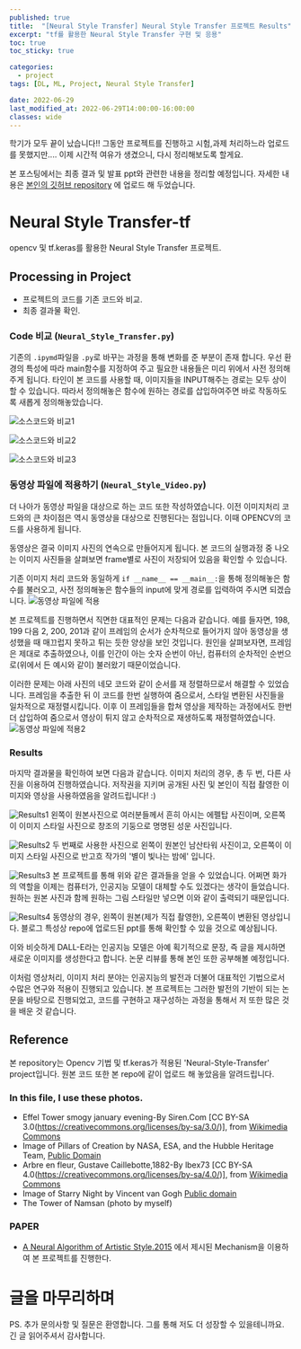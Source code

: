 ```yaml
---
published: true
title:  "[Neural Style Transfer] Neural Style Transfer 프로젝트 Results"
excerpt: "tf를 활용한 Neural Style Transfer 구현 및 응용"
toc: true
toc_sticky: true

categories:
  - project
tags: [DL, ML, Project, Neural Style Transfer]

date: 2022-06-29
last_modified_at: 2022-06-29T14:00:00-16:00:00
classes: wide
---
```


학기가 모두 끝이 났습니다!! 그동안 프로젝트를 진행하고 시험,과제 처리하느라 업로드를 못했지만....
이제 시간적 여유가 생겼으니, 다시 정리해보도록 할게요.

본 포스팅에서는 최종 결과 및 발표 ppt와 관련한 내용을 정리할 예정입니다.
자세한 내용은 [본인의 깃허브 repository](https://github.com/sehooni/Neural-Style-Transfer_tf)
에 업로드 해 두었습니다.


# Neural Style Transfer-tf
opencv 및 tf.keras를 활용한 Neural Style Transfer 프로젝트.

## Processing in Project
- 프로젝트의 코드를 기존 코드와 비교.
- 최종 결과물 확인.

### Code 비교 (`Neural_Style_Transfer.py`)
기존의 `.ipymd`파일을 `.py`로 바꾸는 과정을 통해 변화를 준 부분이 존재 합니다.
우선 환경의 특성에 따라 main함수를 지정하여 주고 필요한 내용들은 미리 위에서 사전 정의해주게 됩니다.
타인이 본 코드를 사용할 때, 이미지들을 INPUT해주는 경로는 모두 상이할 수 있습니다.
따라서 정의해놓은 함수에 원하는 경로를 삽입하여주면 바로 작동하도록 새롭게 정의해놓았습니다.

![소스코드와 비교1](https://user-images.githubusercontent.com/84653623/176131250-99e46527-ee45-433d-a4e7-7f4a4cf0a3da.png)

![소스코드와 비교2](https://user-images.githubusercontent.com/84653623/176365710-8e31e48c-a3e7-427f-a5b1-ca8fe1112ddc.png)

![소스코드와 비교3](https://user-images.githubusercontent.com/84653623/176131466-e203a847-708e-4c1b-b027-3ec6f0371cb0.png)

### 동영상 파일에 적용하기 (`Neural_Style_Video.py`)
더 나아가 동영상 파일을 대상으로 하는 코드 또한 작성하였습니다.
이전 이미지처리 코드와의 큰 차이점은 역시 동영상을 대상으로 진행된다는 점입니다.
이때 OPENCV의 코드를 사용하게 됩니다.

동영상은 결국 이미지 사진의 연속으로 만들어지게 됩니다. 
본 코드의 실행과정 중 나오는 이미지 사진들을 살펴보면 frame별로 사진이 저장되어 있음을 확인할 수 있습니다.

기존 이미지 처리 코드와 동일하게 `if __name__ == __main__:`을 통해 정의해놓은 함수를 불러오고, 사전 정의해놓은 함수들의 input에 맞게 경로를 입력하여 주시면 되겠습니다.
![동영상 파일에 적용](https://user-images.githubusercontent.com/84653623/176131541-797e4638-e06b-436a-97df-ef6c1ba35aed.png)

본 프로젝트를 진행하면서 직면한 대표적인 문제는 다음과 같습니다.
예를 들자면, 198, 199 다음 2, 200, 201과 같이 프레임의 순서가 순차적으로 들어가지 않아 동영상을 생성했을 때 매끄럽지 못하고 튀는 듯한 양상을 보인 것입니다.
원인을 살펴보자면, 프레임은 제대로 추출하였으나, 이를 인간이 아는 숫자 순번이 아닌, 컴퓨터의 순차적인 순번으로(위에서 든 예시와 같이) 불러왔기 때문이었습니다.

이러한 문제는 아래 사진의 네모 코드와 같이 순서를 재 정렬하므로서 해결할 수 있었습니다.
프레임을 추출한 뒤 이 코드를 한번 실행하여 줌으로서, 스타일 변환된 사진들을 일차적으로 재정렬시킵니다.
이후 이 프레임들을 합쳐 영상을 제작하는 과정에서도 한번 더 삽입하여 줌으로서 영상이 튀지 않고 순차적으로 재생하도록 재정렬하였습니다.
![동영상 파일에 적용2](https://user-images.githubusercontent.com/84653623/176131642-01022619-70c4-4107-a74d-5f2a614a5397.png)

### Results
마지막 결과물을 확인하여 보면 다음과 같습니다.
이미지 처리의 경우, 총 두 번, 다른 사진을 이용하여  진행하였습니다. 저작권을 지키며 공개된 사진 및 본인이 직접 촬영한 이미지와 영상을 사용하였음을 알려드립니다! :)

![Results1](https://user-images.githubusercontent.com/84653623/176131743-829acc9d-b096-4b68-ae53-22d5ad56676a.png)
왼쪽이 원본사진으로 여러분들께서 흔히 아시는 에펠탑 사진이며, 오른쪽이 이미지 스타일 사진으로 창조의 기둥으로 명명된 성운 사진입니다.

![Results2](https://user-images.githubusercontent.com/84653623/176131840-18433d00-6d2a-438f-b2a2-0b68700df164.png)
두 번째로 사용한 사진으로 왼쪽이 원본인 남산타워 사진이고, 오른쪽이 이미지 스타일 사진으로 반고흐 작가의 '별이 빛나는 밤에' 입니다.

![Results3](https://user-images.githubusercontent.com/84653623/176131892-cf631a81-eb9e-4fe6-ad51-8771e94812d2.png)
본 프로젝트를 통해 위와 같은 결과들을 얻을 수 있었습니다.
어쩌면 화가의 역할을 이제는 컴퓨터가, 인공지능 모델이 대체할 수도 있겠다는 생각이 들었습니다.
원하는 원본 사진과 함께 원하는 그림 스타일만 넣으면 이와 같이 출력되기 때문입니다.

![Results4](https://user-images.githubusercontent.com/84653623/176131944-0b3efa54-32cc-4799-86b0-9b6f1f27bbff.png)
동영상의 경우, 왼쪽이 원본(제가 직접 촬영한), 오른쪽이 변환된 영상입니다.
블로그 특성상 repo에 업로드된 ppt를 통해 확인할 수 있을 것으로 예상됩니다.

이와 비슷하게 DALL-E라는 인공지능 모델은 아예 획기적으로 문장, 즉 글을 제시하면 새로운 이미지를 생성한다고 합니다.
논문 리뷰를 통해 본인 또한 공부해볼 예정입니다.

이처럼 영상처리, 이미지 처리 분야는 인공지능의 발전과 더불어 대표적인 기법으로서 수많은 연구와 적용이 진행되고 있습니다.
본 프로젝트는 그러한 발전의 기반이 되는 논문을 바탕으로 진행되었고, 코드를 구현하고 재구성하는 과정을 통해서 저 또한 많은 것을 배운 것 같습니다.


## Reference
본 repository는 Opencv 기법 및 tf.keras가 적용된 'Neural-Style-Transfer' project입니다.
원본 코드 또한 본 repo에 같이 업로드 해 놓았음을 알려드립니다.

### In this file, I use these photos.
- Effel Tower smogy january evening-By Siren.Com [CC BY-SA 3.0(https://creativecommons.org/licenses/by-sa/3.0/)], from [Wikimedia Commons](https://commons.wikimedia.org/wiki/File:Effel_Tower_smogy_january_evening.jpg)  
- Image of Pillars of Creation by NASA, ESA, and the Hubble Heritage Team, [Public Domain](https://en.wikipedia.org/wiki/File:Pillars_of_creation_2014_HST_WFC3-UVIS_full-res_denoised.jpg)
- Arbre en fleur, Gustave Caillebotte,1882-By lbex73 [CC BY-SA 4.0(https://creativecommons.org/licenses/by-sa/4.0/)], from [Wikimedia Commons](https://commons.wikimedia.org/wiki/File:Arbre_en_fleur,_Gustave_Caillebotte,_1882.jpg)
- Image of Starry Night by Vincent van Gogh [Public domain](https://upload.wikimedia.org/wikipedia/commons/thumb/e/ea/Van_Gogh_-_Starry_Night_-_Google_Art_Project.jpg/1024px-Van_Gogh_-_Starry_Night_-_Google_Art_Project.jpg)
- The Tower of Namsan (photo by myself)

### PAPER
- [A Neural Algorithm of Artistic Style.2015](https://arxiv.org/abs/1508.06576) 에서 제시된 Mechanism을 이용하여 본 프로젝트를 진행한다.


# 글을 마무리하며
PS. 추가 문의사항 및 질문은 환영합니다. 그를 통해 저도 더 성장할 수 있을테니까요. 긴 글 읽어주셔서 감사합니다. 
